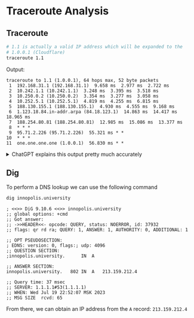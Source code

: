 # Traceroute Analysis

## Traceroute

```bash
# 1.1 is actually a valid IP address which will be expanded to the
# 1.0.0.1 (Cloudflare)
traceroute 1.1
```

Output:

```
traceroute to 1.1 (1.0.0.1), 64 hops max, 52 byte packets
 1  192.168.31.1 (192.168.31.1)  9.658 ms  2.977 ms  2.722 ms
 2  10.242.1.1 (10.242.1.1)  3.248 ms  3.395 ms  3.518 ms
 3  10.250.0.2 (10.250.0.2)  3.354 ms  3.277 ms  3.058 ms
 4  10.252.5.1 (10.252.5.1)  4.819 ms  4.255 ms  6.815 ms
 5  188.130.155.1 (188.130.155.1)  4.930 ms  4.555 ms  9.168 ms
 6  1.123.18.84.in-addr.arpa (84.18.123.1)  14.863 ms  14.417 ms  18.965 ms
 7  188.254.80.81 (188.254.80.81)  12.985 ms  15.086 ms  13.377 ms
 8  * * *
 9  95.71.2.226 (95.71.2.226)  55.321 ms * *
10  * * *
11  one.one.one.one (1.0.0.1)  56.830 ms * *
```

<details>

<summary>ChatGPT explains this output pretty much accurately</summary>

> The first hop is the local router with IP address 192.168.31.1. The next three hops are within the local network and have IP addresses starting with 10.x.x.x, indicating that they are private addresses assigned by the router.
>
> The fifth hop has an IP address belonging to an internet service provider (ISP), indicating that the packets have left the local network and are now being routed through the ISP's network.
>
> The sixth hop has a reverse DNS entry indicating that it belongs to an ISP. The seventh hop also belongs to an ISP.
>
> Hops eight and ten show asterisks, indicating that the packets were not able to reach those destinations, possibly due to network congestion or firewall rules.
>
> Finally, on hop eleven, the packets reach the destination IP address of 1.0.0.1, which is the Cloudflare DNS resolver service.

</details>

## Dig

To perform a  DNS lookup we can use the following command

```bash
dig innopolis.university
```

```
; <<>> DiG 9.10.6 <<>> innopolis.university
;; global options: +cmd
;; Got answer:
;; ->>HEADER<<- opcode: QUERY, status: NOERROR, id: 37932
;; flags: qr rd ra; QUERY: 1, ANSWER: 1, AUTHORITY: 0, ADDITIONAL: 1

;; OPT PSEUDOSECTION:
; EDNS: version: 0, flags:; udp: 4096
;; QUESTION SECTION:
;innopolis.university.		IN	A

;; ANSWER SECTION:
innopolis.university.	802	IN	A	213.159.212.4

;; Query time: 37 msec
;; SERVER: 1.1.1.1#53(1.1.1.1)
;; WHEN: Wed Jul 19 22:52:07 MSK 2023
;; MSG SIZE  rcvd: 65
```

From there, we can obtain an IP address from the `A` record: `213.159.212.4`
